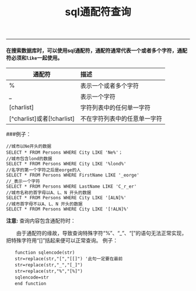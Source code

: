 ﻿---
title: 'sql通配符查询'
---
---
<!--more-->
#### 在搜索数据库时，可以使用sql通配符，通配符通常代表**一个**或者**多个**字符，通配符必须和`like`一起使用。
| 通配符 | 描述 |
|  ---| :---|
|%|表示一个或者多个字符|
|_|表示一个字符|
|[charlist]|字符列表中的任何单一字符|
|[^charlist]或者[!charlist]|不在字符列表中的任意单一字符|
###例子：
```
//城市以Ne开头的数据
SELECT * FROM Persons WHERE City LIKE 'Ne%'；
//城市包含lond的数据
SELECT * FROM Persons WHERE City LIKE '%lond%'
//名字的第一个字符之后是eorge的人
SELECT * FROM Persons WHERE FirstName LIKE '_eorge'
//_表示一个字符
SELECT * FROM Persons WHERE LastName LIKE 'C_r_er'
//城市名称的首字母以A、L、N 开头的数据
SELECT * FROM Persons WHERE City LIKE '[ALN]%'
//城市首字母不以A、L、N 开头的数据
SELECT * FROM Persons WHERE City LIKE '[!ALN]%'
```
**注意:**
查询内容包含通配符时：


　　由于通配符的缘故，导致查询特殊字符“%”、“_”、“[”的语句无法正常实现，把特殊字符用“[]”括起来便可以正常查询。
例子：
```
　　function sqlencode(str)
　　str=replace(str,"[","[[]") '此句一定要在最前
　　str=replace(str,"_","[_]")
　　str=replace(str,"%","[%]")
　　sqlencode=str
　　end function
```

